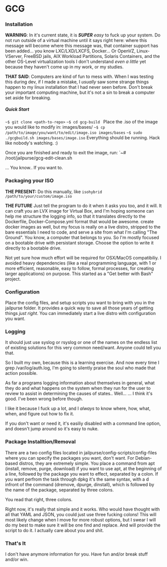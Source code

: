 # GCG

### Installation

**WARNING**: In it's current state, it is ***SUPER*** *easy* to fuck up your system. Do not run outside of a virtual machine until it says right here: where this message will become where this message was, that container support has been added... you know LXC/LXD/LXCFS, Docker... Or OpenVZ, Linux-VServer, FreeBSD jails, AIX Workload Partitions, Solaris Containers, and the other OS-Level virtualization tools I don't understand *even a little* yet because they haven't come up in my work, or my studies.

**THAT SAID**: Computers are kind of fun to mess with. When I was testing this during dev, if I made a mistake, I *usually* saw some strange things happen to my linux installation that I had never seen before. Don't break your important computing machine, but it's not a sin to break a computer set aside for breaking.

##### Quick Start
`~$ git clone <path-to-repo>`
`~$ cd gcg-build `
Place the .iso of the image you would like to modify in: images/bases/
`~$ cp /path/to/image/you/want/to/edit/image.iso images/bases`
`~$ sudo ./gcgbuild.sh images/bases/image.iso`
Everything should be running.
Hack like nobody's watching. :)


Once you are finished and ready to exit the image, run:
`~# /root/jailpurse/gcg-edit-clean.sh

... You know.. If you want to.


### Packaging your ISO

**THE PRESENT:** Do this manually, like `isohybrid /path/to/your/custom/image.iso`

**THE FUTURE**
Just tell the program to do it when it asks you too, and it will.
It can craft you an LVX image for Virtual Box, and I'm hoping someone can help me structure the logging info, so that it translates directly to the Dockerfile, Docker-Compose.yml format
that would be awesome.
create docker images as well, but my focus is really on a live
distro, stripped to the bare essentials I need to code, and 
serve a site from what I'm calling "The Ground". You know, a computer that belongs to you. So I'm mostly focused on a bootable drive with persistant 
storage. Choose the option to write it directly to a bootable 
drive.

Not yet sure how much effort will be required for OSX/MacOS compatibiliy. I avoided heavy dependencies (like a real programming language, with 1 or more efficient, reasonable, easy to follow, formal processes, for creating larger applications) on purpose. This started as a "Get better with Bash" project.



### Configuration
Place the config files, and setup scripts you want to bring
with you in the jailpurse folder. It provides a quick way to
save all those years of getting things *just right*. You can
immediately start a live distro with configuration you want.


### Logging

It should just use syslog or rsyslog or one of the names on the endless list of existing solutions for this very common need/want. Anyone could tell you that.

So I built my own, because this is a learning exercise. And now every time I grep /var/log/auth.log, I'm going to silently praise the soul who made that action possible.

As far a programs logging information about themselves in general, what they do and what happens on the system when they run for the user to review to assist in determining the causes of states.. Well... ... I think it's good. I've been wrong before though.

I like it because I fuck up a lot, and I *always* to know
where, how, what, when, and figure out how to fix it.

If you don't want or need it,
it's easiliy disabled with a command line option, and doesn't
jump around so it's easy to nuke.

### Package Installtion/Removal

There are a two config files located in jailpurse/config-scripts/config-files where you can specify the packages you want, don't want. For Debian-based distros, they are extremely simple.
You place a command from apt (install, remove, purge, download) if you want to use apt, at the beginning of a line, followed by the package you want to effect, separated by a colon. If you want perfrom the task through dpkg it's the same syntax, with a d infront of the command (dremove, dpurge, dinstall), which is followed by the name of the package, separated by three colons.

You read that right, three colons.

Right now, it's really that simple and it works. Who would have thought with all that YAML and JSON, you could just use three fucking colons! This will most likely change when I move for more robust options, but I swear I will do my best to make sure it will be one find and replace. And will provide the script to do it. I actually care about you and shit.

### That's It

I don't have anymore information for you. Have fun and/or break stuff and/or win.
